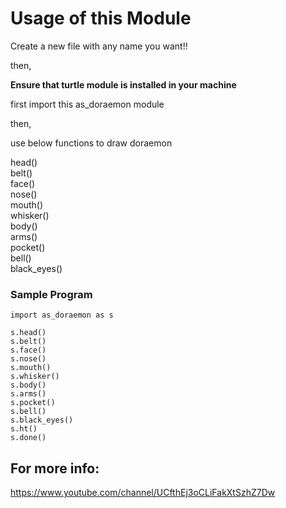 # Usage of this Module

Create a new file with any name you want!!

then,

**Ensure that turtle module is installed in your machine**

first import this as_doraemon module

then,

use below functions to draw doraemon

head() <br/>
belt()	<br/>
face()	<br/>
nose()	<br/>
mouth()	<br/>
whisker()	<br/>
body()	<br/>
arms()	<br/>
pocket()	<br/>
bell()	<br/>
black_eyes()	<br/>

### Sample Program
```
import as_doraemon as s

s.head()
s.belt()
s.face()
s.nose()
s.mouth()
s.whisker()
s.body()
s.arms()
s.pocket()
s.bell()
s.black_eyes()
s.ht()
s.done()

```


## For more info:
https://www.youtube.com/channel/UCfthEj3oCLiFakXtSzhZ7Dw